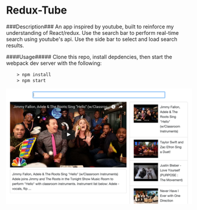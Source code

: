 # Redux-Tube

###Description###
An app inspired by youtube, built to reinforce my understanding of React/redux.  Use the search bar to perform real-time
search using youtube's api.  Use the side bar to select and load search results.


####Usage#####
Clone this repo, install depdencies, then start the webpack dev server with the following:

```
	> npm install
	> npm start
```

![Screenshot](/screenshots/preview.png?raw=true)